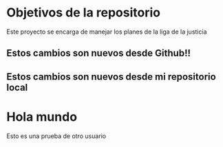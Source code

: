 # Objetivos de la repositorio

Este proyecto se encarga de manejar los planes de la liga de la justicia

## Estos cambios son nuevos desde Github!!

## Estos cambios son nuevos desde mi repositorio local

# Hola mundo

Esto es una prueba de otro usuario
